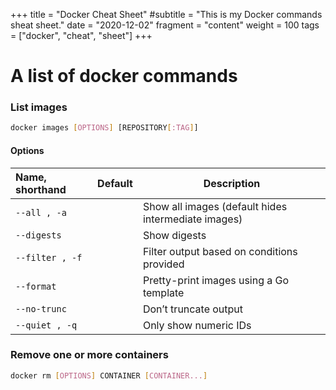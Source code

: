+++
title = "Docker Cheat Sheet"
#subtitle = "This is my Docker commands sheat sheet."
date = "2020-12-02"
fragment = "content"
weight = 100
tags = ["docker", "cheat", "sheet"]
+++

# A list of docker commands

### List images

``` bash
docker images [OPTIONS] [REPOSITORY[:TAG]]
```

#### Options

| Name, shorthand | Default | Description                                         |
| :-------------- | :------:| --------------------------------------------------- |
| `--all , -a`    |         | Show all images (default hides intermediate images) |
| `--digests`     |         | Show digests                                        |
| `--filter , -f` |         | Filter output based on conditions provided          |
| `--format`      |         | Pretty-print images using a Go template             |
| `--no-trunc`    |         | Don’t truncate output                               |
| `--quiet , -q`  |         | Only show numeric IDs                               |

### Remove one or more containers

``` bash
docker rm [OPTIONS] CONTAINER [CONTAINER...]
```

